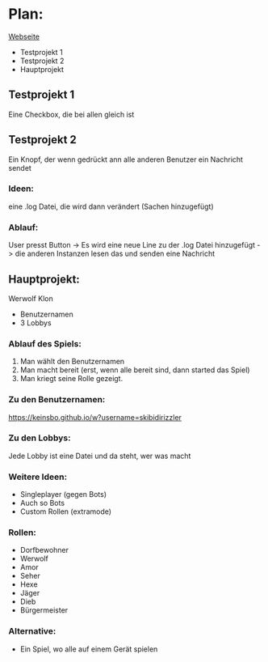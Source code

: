 # Plan:
[Webseite](https://keinsbo.github.io/w)
- Testprojekt 1
- Testprojekt 2
- Hauptprojekt

## Testprojekt 1
Eine Checkbox, die bei allen gleich ist

## Testprojekt 2
Ein Knopf, der wenn gedrückt ann alle anderen Benutzer ein Nachricht sendet

### Ideen:
eine .log Datei, die wird dann verändert (Sachen hinzugefügt)

### Ablauf:
User presst Button -> Es wird eine neue Line zu der .log Datei hinzugefügt -> die anderen Instanzen lesen das und senden eine Nachricht

## Hauptprojekt:
Werwolf Klon

- Benutzernamen
- 3 Lobbys

### Ablauf des Spiels:
1. Man wählt den Benutzernamen
2. Man macht bereit (erst, wenn alle bereit sind, dann started das Spiel)
3. Man kriegt seine Rolle gezeigt.

### Zu den Benutzernamen:
https://keinsbo.github.io/w?username=skibidirizzler

### Zu den Lobbys:
Jede Lobby ist eine Datei
und da steht, wer was macht

### Weitere Ideen:
- Singleplayer (gegen Bots)
- Auch so Bots
- Custom Rollen (extramode)
 
### Rollen:
- Dorfbewohner
- Werwolf
- Amor
- Seher
- Hexe
- Jäger
- Dieb
- Bürgermeister

### Alternative:
- Ein Spiel, wo alle auf einem Gerät spielen